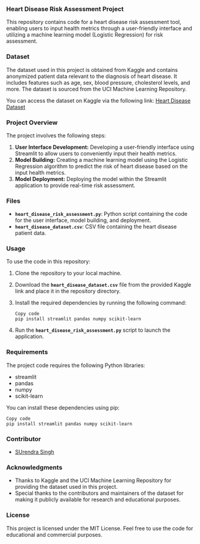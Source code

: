 ### **Heart Disease Risk Assessment Project**

This repository contains code for a heart disease risk assessment tool, enabling users to input health metrics through a user-friendly interface and utilizing a machine learning model (Logistic Regression) for risk assessment.

### **Dataset**

The dataset used in this project is obtained from Kaggle and contains anonymized patient data relevant to the diagnosis of heart disease. It includes features such as age, sex, blood pressure, cholesterol levels, and more. The dataset is sourced from the UCI Machine Learning Repository.

You can access the dataset on Kaggle via the following link: [Heart Disease Dataset](https://www.kaggle.com/datasets/johnsmith88/heart-disease-dataset)

### **Project Overview**

The project involves the following steps:

1. **User Interface Development:** Developing a user-friendly interface using Streamlit to allow users to conveniently input their health metrics.
2. **Model Building:** Creating a machine learning model using the Logistic Regression algorithm to predict the risk of heart disease based on the input health metrics.
3. **Model Deployment:** Deploying the model within the Streamlit application to provide real-time risk assessment.

### **Files**

- **`heart_disease_risk_assessment.py`**: Python script containing the code for the user interface, model building, and deployment.
- **`heart_disease_dataset.csv`**: CSV file containing the heart disease patient data.

### **Usage**

To use the code in this repository:

1. Clone the repository to your local machine.
2. Download the **`heart_disease_dataset.csv`** file from the provided Kaggle link and place it in the repository directory.
3. Install the required dependencies by running the following command:
    
    ```
    Copy code
    pip install streamlit pandas numpy scikit-learn
    ```
    
4. Run the **`heart_disease_risk_assessment.py`** script to launch the application.

### **Requirements**

The project code requires the following Python libraries:

- streamlit
- pandas
- numpy
- scikit-learn

You can install these dependencies using pip:

```
Copy code
pip install streamlit pandas numpy scikit-learn
```

### **Contributor**

- [SUrendra Singh](https://github.com/Surendrasingh6289)

### **Acknowledgments**

- Thanks to Kaggle and the UCI Machine Learning Repository for providing the dataset used in this project.
- Special thanks to the contributors and maintainers of the dataset for making it publicly available for research and educational purposes.

### **License**

This project is licensed under the MIT License. Feel free to use the code for educational and commercial purposes.
